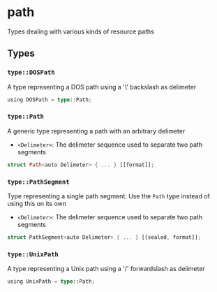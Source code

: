# path
Types dealing with various kinds of resource paths


## Types

### `type::DOSPath`

A type representing a DOS path using a '\\' backslash as delimeter

```rust
using DOSPath = type::Path;
```
### `type::Path`

A generic type representing a path with an arbitrary delimeter
- `<Delimeter>`: The delimeter sequence used to separate two path segments

```rust
struct Path<auto Delimeter> { ... } [[format]];
```
### `type::PathSegment`

Type representing a single path segment. Use the `Path` type instead of using this on its own
- `<Delimeter>`: The delimeter sequence used to separate two path segments

```rust
struct PathSegment<auto Delimeter> { ... } [[sealed, format]];
```
### `type::UnixPath`

A type representing a Unix path using a '/' forwardslash as delimeter

```rust
using UnixPath = type::Path;
```
